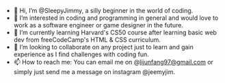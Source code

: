 - 👋 Hi, I’m @SleepyJimmy, a silly beginner in the world of coding. 
- 👀 I’m interested in coding and programming in general and would love to work as a software engineer or game designer in the future.
- 🌱 I’m currently learning Harvard's CS50 course after learning basic web dev from freeCodeCamp's HTML & CSS curriculum.
- 💞️ I’m looking to collaborate on any project just to learn and gain experience as I find challenges with coding fun.
- 📫 How to reach me: You can email me on @lijunfang97@gmail.com or simply just send me a message on instagram @jeemyjim. 

<!---
SleepyJimmy/SleepyJimmy is a ✨ special ✨ repository because its `README.md` (this file) appears on your GitHub profile.
You can click the Preview link to take a look at your changes.
--->
